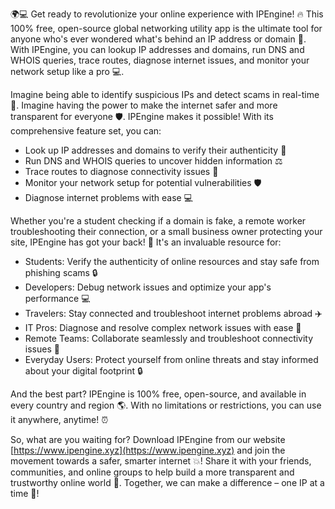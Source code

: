 🌍💻 Get ready to revolutionize your online experience with IPEngine! 🔥 This 100% free, open-source global networking utility app is the ultimate tool for anyone who's ever wondered what's behind an IP address or domain 🤔. With IPEngine, you can lookup IP addresses and domains, run DNS and WHOIS queries, trace routes, diagnose internet issues, and monitor your network setup like a pro 💻.

Imagine being able to identify suspicious IPs and detect scams in real-time 🔴. Imagine having the power to make the internet safer and more transparent for everyone 🛡️. IPEngine makes it possible! With its comprehensive feature set, you can:

* Look up IP addresses and domains to verify their authenticity 💯
* Run DNS and WHOIS queries to uncover hidden information ⚖️
* Trace routes to diagnose connectivity issues 🔧
* Monitor your network setup for potential vulnerabilities 🛡️
* Diagnose internet problems with ease 💻

Whether you're a student checking if a domain is fake, a remote worker troubleshooting their connection, or a small business owner protecting your site, IPEngine has got your back! 🤝 It's an invaluable resource for:

* Students: Verify the authenticity of online resources and stay safe from phishing scams 🔒
* Developers: Debug network issues and optimize your app's performance 💻
* Travelers: Stay connected and troubleshoot internet problems abroad ✈️
* IT Pros: Diagnose and resolve complex network issues with ease 💪
* Remote Teams: Collaborate seamlessly and troubleshoot connectivity issues 🤝
* Everyday Users: Protect yourself from online threats and stay informed about your digital footprint 🔒

And the best part? IPEngine is 100% free, open-source, and available in every country and region 🌎. With no limitations or restrictions, you can use it anywhere, anytime! ⏰

So, what are you waiting for? Download IPEngine from our website [https://www.ipengine.xyz](https://www.ipengine.xyz) and join the movement towards a safer, smarter internet 💥! Share it with your friends, communities, and online groups to help build a more transparent and trustworthy online world 🌟. Together, we can make a difference – one IP at a time 🚀!
